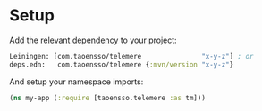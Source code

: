 # Setup

Add the [relevant dependency](../#latest-releases) to your project:

```clojure
Leiningen: [com.taoensso/telemere               "x-y-z"] ; or
deps.edn:   com.taoensso/telemere {:mvn/version "x-y-z"}
```

And setup your namespace imports:

```clojure
(ns my-app (:require [taoensso.telemere :as tm]))
```
